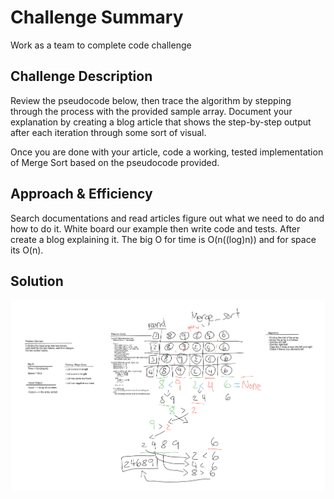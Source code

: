 # Challenge Summary

Work as a team to complete code challenge


## Challenge Description

Review the pseudocode below, then trace the algorithm by stepping through the process with the provided sample array. Document your explanation by creating a blog article that shows the step-by-step output after each iteration through some sort of visual.

Once you are done with your article, code a working, tested implementation of Merge Sort based on the pseudocode provided.


## Approach & Efficiency

Search documentations and read articles figure out what we need to do and how to do it. White board our example then write code and tests. After create a blog explaining it.  The big O for time is O(n((log)n)) and for space its O(n).


## Solution

<img src="assets/CC27.png">
